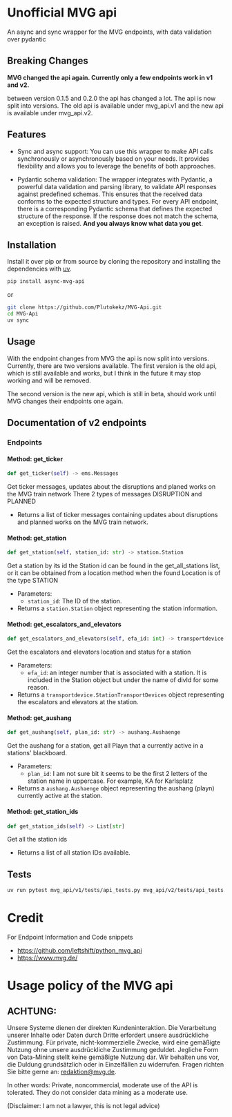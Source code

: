 # Unofficial MVG api

An async and sync wrapper for the MVG endpoints, with data validation over pydantic

## Breaking Changes

**MVG changed the api again. Currently only a few endpoints work in v1 and v2.** 

between version 0.1.5 and 0.2.0 the api has changed a lot. The api is now split into versions.
The old api is available under mvg_api.v1 and the new api is available under mvg_api.v2.

## Features

- Sync and async support: You can use this wrapper to make API calls synchronously or asynchronously based on your needs.
  It provides flexibility and allows you to leverage the benefits of both approaches.

- Pydantic schema validation: The wrapper integrates with Pydantic, 
 a powerful data validation and parsing library, to validate API responses against
 predefined schemas. This ensures that the received data conforms to the expected structure
 and types. For every API endpoint, there is a corresponding Pydantic schema that defines the expected structure of the
 response. If the response does not match the schema, an exception is raised. **And you always know what data you get**.

## Installation
Install it over pip or from source by cloning the repository and installing 
the dependencies with [uv](https://docs.astral.sh/uv/getting-started/installation/).

```bash
pip install async-mvg-api
```

or 

```bash
git clone https://github.com/Plutokekz/MVG-Api.git
cd MVG-Api
uv sync
```
## Usage

With the endpoint changes from MVG the api is now split into versions. Currently, there are two versions available.
The first version is the old api, which is still available and works, but I think in the future it may stop working 
and will be removed.

The second version is the new api, which is still in beta, should work until MVG changes their endpoints one again.

## Documentation of v2 endpoints

### Endpoints

#### Method: get_ticker

```python
def get_ticker(self) -> ems.Messages
```
Get ticker messages, updates about the disruptions and planed works on the MVG train network 
There 2 types of messages DISRUPTION and PLANNED
- Returns a list of ticker messages containing updates about disruptions and planned works on the MVG train network.

#### Method: get_station

```python
def get_station(self, station_id: str) -> station.Station
```

Get a station by its id the Station id can be found in the get_all_stations list, or it can be obtained from a
location method when the found Location is of the type STATION

- Parameters:
  - `station_id`: The ID of the station.
- Returns a `station.Station` object representing the station information.

#### Method: get_escalators_and_elevators

```python
def get_escalators_and_elevators(self, efa_id: int) -> transportdevice.StationTransportDevices
```
Get the escalators and elevators location and status for a station
- Parameters:
  - `efa_id`: an integer number that is associated with a station. It is included in the Station object but
        under the name of divId for some reason.
- Returns a `transportdevice.StationTransportDevices` object representing the escalators and elevators at the station.

#### Method: get_aushang

```python
def get_aushang(self, plan_id: str) -> aushang.Aushaenge
```
Get the aushang for a station, get all Playn that a currently active in a stations' blackboard.
- Parameters:
  - `plan_id`: I am not sure bit it seems to be the first 2 letters of the station name in uppercase.
         For example, KA for Karlsplatz
- Returns a `aushang.Aushaenge` object representing the aushang (playn) currently active at the station.

#### Method: get_station_ids

```python
def get_station_ids(self) -> List[str]
```
Get all the station ids
- Returns a list of all station IDs available.

## Tests

```bash
uv run pytest mvg_api/v1/tests/api_tests.py mvg_api/v2/tests/api_tests.py
```

# Credit
For Endpoint Information and Code snippets
* https://github.com/leftshift/python_mvg_api
* https://www.mvg.de/

# Usage policy of the MVG api
## ACHTUNG:
Unsere Systeme dienen der direkten Kundeninteraktion. Die Verarbeitung unserer Inhalte oder Daten durch Dritte erfordert unsere ausdrückliche Zustimmung. Für private, nicht-kommerzielle Zwecke, wird eine gemäßigte Nutzung ohne unsere ausdrückliche Zustimmung geduldet. Jegliche Form von Data-Mining stellt keine gemäßigte Nutzung dar. Wir behalten uns vor, die Duldung grundsätzlich oder in Einzelfällen zu widerrufen. Fragen richten Sie bitte gerne an: redaktion@mvg.de.

In other words: Private, noncommercial, moderate use of the API is tolerated.
They do not consider data mining as a moderate use.

(Disclaimer: I am not a lawyer, this is not legal advice)
